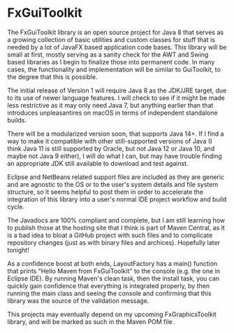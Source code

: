# FxGuiToolkit
The FxGuiToolkit library is an open source project for Java 8 that serves as a growing collection of basic utilities and custom classes for stuff that is needed by a lot of JavaFX based application code bases. This library will be small at first, mostly serving as a sanity check for the AWT and Swing based libraries as I begin to finalize those into permanent code. In many cases, the functionality and implementation will be similar to GuiToolkit, to the degree that this is possible.

The initial release of Version 1 will require Java 8 as the JDK/JRE target, due to its use of newer language features. I will check to see if it might be made less restrictive as it may only need Java 7, but anything earlier than that introduces unpleasantires on macOS in terms of independent standalone builds.

There will be a modularized version soon, that supports Java 14+. If I find a way to make it compatible with other still-supported versions of Java (I think Java 11 is still supported by Oracle, but not Java 12 or Java 10, and maybe not Java 9 either), I will do what I can, but may have trouble finding an appropriate JDK still available to download and test against.

Eclipse and NetBeans related support files are included as they are generic and are agnostic to the OS or to the user's system details and file system structure, so it seems helpful to post them in order to accelerate the integration of this library into a user's normal IDE project workflow and build cycle.

The Javadocs are 100% compliant and complete, but I am still learning how to publish those at the hosting site that I think is part of Maven Central, as it is a bad idea to bloat a GitHub project with such files and to complicate repository changes (just as with binary files and archices). Hopefully later tonight!

As a confidence boost at both ends, LayoutFactory has a main() function that prints "Hello Maven from FxGuiToolkit" to the console (e.g. the one in Eclipse IDE). By running Maven's clean task, then the install task, you can quickly gain confidence that everything is integrated properly, by then running the main class and seeing the console and confirming that this library was the source of the validation message.

This projects may eventually depend on my upcoming FxGraphicsToolkit library, and will be marked as such in the Maven POM file.
